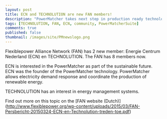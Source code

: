 ```yaml
---
layout: post
title: ECN and TECHNOLUTION are new FAN members!
description: "PowerMatcher takes next step in production ready technology"
tags: [TECHNOLUTION, FAN, ECN, community, PowerMatcherSuite]
comments: true
published: false
thumbnail: /images/site/PMnewslogo.png
---
```


Flexiblepower Alliance Network (FAN) has 2 new member: Energie
Centrum Nederland (ECN) en TECHNOLUTION. The FAN has 8 members now.

ECN is interested in the PowerMatcher as part of the sustainable future. ECN was the founder of the PowerMatcher technology.
PowerMatcher allows electricity demand response and coordinate the production of renewable energy.

TECHNOLUTION has an interest in energy management systems.

Find out more on this topic on the [FAN website (Dutch)] (http://www.flexiblepower.org/wp-content/uploads/2015/03/FAN-Persbericht-20150324-ECN-en-Technolution-treden-toe.pdf)
